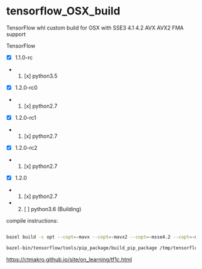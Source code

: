 # tensorflow_OSX_build
TensorFlow whl custom build for OSX with SSE3 4.1 4.2 AVX AVX2 FMA support

TensorFlow

- [x] 1.1.0-rc

- 1. [x] python3.5

- [x] 1.2.0-rc0

- 1. [x] python2.7

- [x] 1.2.0-rc1

- 1. [x] python2.7

- [x] 1.2.0-rc2

- 1. [x] python2.7

- [x] 1.2.0

- 1. [x] python2.7
- 2. [ ] python3.6 (Building)

compile instructions:
```bash

bazel build -c opt --copt=-mavx --copt=-mavx2 --copt=-msse4.2 --copt=-msse4.1 --copt=-msse3 --copt=-mfma -k //tensorflow/tools/pip_package:build_pip_package

bazel-bin/tensorflow/tools/pip_package/build_pip_package /tmp/tensorflow_pkg

```
<https://ctmakro.github.io/site/on_learning/tf1c.html>
